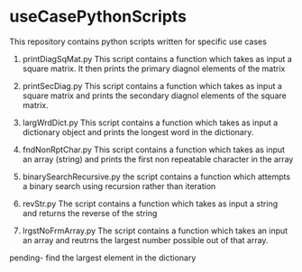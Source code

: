 # useCasePythonScripts
This repository contains python scripts written for specific use cases 

1. printDiagSqMat.py
This script contains a function which takes as input a square matrix. It then prints the primary diagnol elements of the matrix

2. printSecDiag.py
This script contains a function which takes as input a square matrix and prints the secondary diagnol elements of the square matrix.

3. largWrdDict.py
This script contains a function which takes as input a dictionary object and prints the longest word in the dictionary.

4. fndNonRptChar.py
This script contains a function which takes as input an array (string) and prints the first non repeatable character in the array

5. binarySearchRecursive.py
the script contains a function which attempts a binary search using recursion rather than iteration

6. revStr.py
The script contains a function which takes as input a string and returns the reverse of the string

5. lrgstNoFrmArray.py
The script contains a function which takes an input an array and reutrns the largest number possible out of that array.

pending- find the largest element in the dictionary

